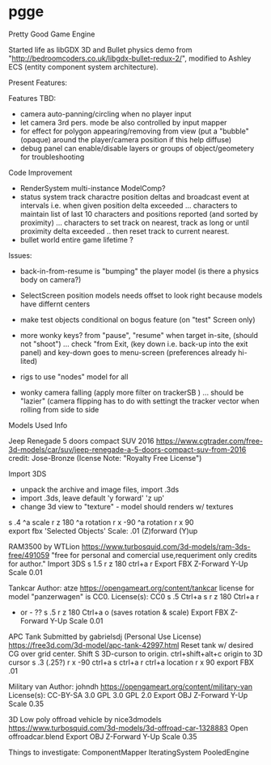 # pgge

Pretty Good Game Engine

Started life as libGDX 3D and Bullet physics demo from "http://bedroomcoders.co.uk/libgdx-bullet-redux-2/", 
modified to Ashley ECS (entity component system architecture).

Present Features:


Features TBD:
- camera auto-panning/circling when no player input
- let camera 3rd pers. mode be also controlled by input mapper
- for effect for polygon appearing/removing from view (put a "bubble" (opaque) around the player/camera position if this help diffuse)
- debug panel can enable/disable layers or groups of object/geometery for troubleshooting

Code Improvement
- RenderSystem multi-instance ModelComp?
- status system track charactre position deltas and broadcast event at intervals i.e. when given position delta exceeded
  ... characters to maintain list of last 10 characters and positions reported (and sorted by proximity)
  ... characters to set track on nearest, track as long or until proximity delta exceeded .. then reset track to
         current nearest.
- bullet world entire game lifetime ?

Issues:
- back-in-from-resume is "bumping" the player model (is there a physics body on camera?)

- SelectScreen position models  needs offset to look right because models have differnt centers
- make test objects conditional on bogus feature (on "test" Screen only)
- more wonky keys? from "pause", "resume" when target in-site, (should not "shoot") ... check "from Exit, (key down i.e. back-up into the exit panel) and key-down goes to menu-screen (preferences already hi-lited)
- rigs to use "nodes" model for all
- wonky camera falling (apply more filter on trackerSB ) ... should be "lazier"
   (camera flipping has to do with settingt the tracker vector when rolling from side to side


Models Used Info

Jeep Renegade 5 doors compact SUV 2016 
https://www.cgtrader.com/free-3d-models/car/suv/jeep-renegade-a-5-doors-compact-suv-from-2016
credit: Jose-Bronze (Icense Note: "Royalty Free License") 

Import 3DS
- unpack the archive and image files, import .3ds 
- import .3ds, leave default 'y forward' 'z up' 
- change 3d view to "texture" - model should renders w/ textures

s .4 ^a scale
r z 180  ^a rotation
r x -90  ^a rotation
r x 90         
export fbx 'Selected Objects' Scale: .01 (Z)forward (Y)up


RAM3500 by WTLion
https://www.turbosquid.com/3d-models/ram-3ds-free/491059
"free for personal and comercial use,requeriment only credits for author."
Import 3DS
s 1.5
r z 180
ctrl+a r
Export FBX Z-Forward Y-Up Scale 0.01

Tankcar
Author: atze
https://opengameart.org/content/tankcar
license for model "panzerwagen" is CC0.
License(s): CC0
s .5 Ctrl+a s
r z 180 Ctrl+a r
- or - ??
s .5 r z 180 Ctrl+a o  (saves rotation & scale)
Export FBX Z-Forward Y-Up Scale 0.01

APC Tank
Submitted by gabrielsdj (Personal Use License)
https://free3d.com/3d-model/apc-tank-42997.html
Reset tank w/ desired CG over grid center. Shift S 3D-curson to origin.
ctrl+shift+alt+c origin to 3D cursor
s .3 (.25?)  r x -90 ctrl+a s ctrl+a r ctrl+a location
r x 90
export FBX .01


Military van
Author:  johndh
https://opengameart.org/content/military-van
License(s): CC-BY-SA 3.0 GPL 3.0 GPL 2.0
Export OBJ Z-Forward Y-Up Scale 0.35

3D Low poly offroad vehicle by nice3dmodels
https://www.turbosquid.com/3d-models/3d-offroad-car-1328883
Open offroadcar.blend
Export OBJ Z-Forward Y-Up Scale 0.35


Things to investigate:
ComponentMapper
IteratingSystem
PooledEngine
